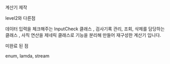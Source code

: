 계산기 제작

level2와 다른점

데이터 입력을 체크해주는 InputCheck 클래스 ,
검사기록 관리, 조회, 삭제를 담당하는 클래스 ,
사칙 연산을 제네릭 클래스로 기능을 분리해 만들어 재구성한 계산기 입니다.

미완료 된 점

 enum, lamda, stream